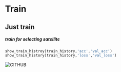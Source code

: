 # Train 
## Just train
##### train for selecting satellite
```py
show_train_histroy(train_history,'acc','val_acc')
show_train_history(train_history,'loss','val_loss')
```
![GITHUB](https://github.com/tsaotsao/select_sat/tree/master/pictures/acc_and_loss.jpg)